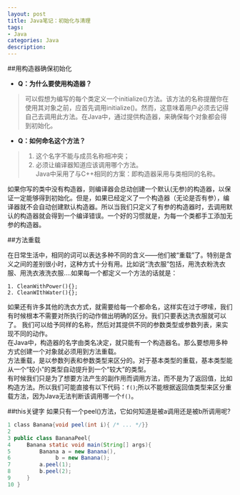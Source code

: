 ```yaml
---
layout: post
title: Java笔记：初始化与清理
tags:
- Java
categories: Java
description: 
---
```

##用构造器确保初始化

- **Q：为什么要使用构造器？**  
>可以假想为编写的每个类定义一个initialize()方法。该方法的名称提醒你在使用其对象之前，应首先调用initialize()。然而，这意味着用户必须去记得自己去调用此方法。在Java中，通过提供构造器，来确保每个对象都会得到初始化。

- **Q：如何命名这个方法？**
> 1. 这个名字不能与成员名称相冲突；
> 2. 必须让编译器知道应该调用哪个方法。  
Java中采用了与C++相同的方案：即构造器采用与类相同的名称。  

如果你写的类中没有构造器，则编译器会总动创建一个默认(无参)的构造器，以保证一定能够得到初始化。但是，如果已经定义了一个构造器（无论是否有参），编译器就不会自动创建默认构造器。所以当我们只定义了有参的构造器时，去调用默认的构造器就会得到一个编译错误。一个好的习惯就是，为每一个类都手工添加无参的构造器。

##方法重载

在日常生活中，相同的词可以表达多种不同的含义——他们被“重载”了。特别是含义之间的差别很小时，这种方式十分有用。比如说“洗衣服”包括，用洗衣粉洗衣服、用洗衣液洗衣服….如果每一个都定义一个方法的话就是：  
```
1. CleanWithPower(){};
2. CleanWIthWater(){};
```
如果还有许多其他的洗衣方式，就需要给每一个都命名，这样实在过于啰嗦，我们有时候根本不需要对所执行的动作做出明确的区分。我们只要表达洗衣服就可以了。
我们可以给予同样的名称，然后对其提供不同的参数类型或参数列表，来实现不同的动作。  
在Java中，构造器的名字由类名决定，就只能有一个构造器名。那么要想用多种方式创建一个对象就必须用到方法重载。  
方法重载，是以参数列表和参数类型来区分的。对于基本类型的重载，基本类型能从一个“较小”的类型自动提升到一个“较大”的类型。  
有时候我们只是为了想要方法产生的副作用而调用方法，而不是为了返回值，比如构造方法。所以我们可能直接有以下代码：`f()`;所以不能根据返回值类型来区分重载方法，因为Java无法判断该调用哪一个`f()`。

##this关键字
如果只有一个peel()方法，它如何知道是被a调用还是被b所调用呢?
```java
1 ﻿class Banana{void peel(int i){ /* ... */}}
2 
3 public class BananaPeel{
4     Banana static void main(String[] args){
5         Banana a = new Banana(),
6              b = new Banana();
7         a.peel(1);
8         b.peel(2);
9     }
10 }
```

